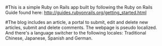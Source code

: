 #This is a simple Ruby on Rails app built by following the Ruby on Rails Guide found here:
http://guides.rubyonrails.org/getting_started.html

#The blog includes an article, a portal to submit, edit and delete new articles, submit and delete comments. The webpage is pseudo localized. And there's a language switcher to the following locales: Traditional Chinese, Japanese, Spanish and German.